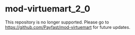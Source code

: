 # mod-virtuemart_2_0

This repository is no longer supported. Please go to https://github.com/Payfast/mod-virtuemart for future updates.
